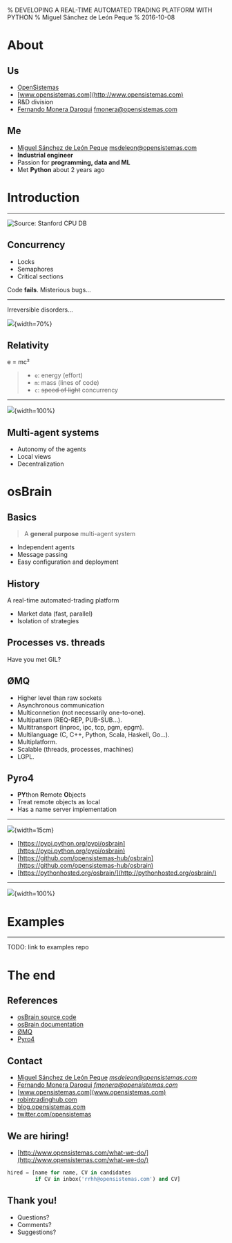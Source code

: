 % DEVELOPING A REAL-TIME AUTOMATED TRADING PLATFORM WITH PYTHON
% Miguel Sánchez de León Peque
% 2016-10-08

# About

## Us

- [OpenSistemas](http://www.opensistemas.com)
- [www.opensistemas.com](http://www.opensistemas.com)
- R&D division
- [Fernando Monera Daroqui](https://www.linkedin.com/in/monera)
  fmonera@opensistemas.com

## Me

- [Miguel Sánchez de León Peque](https://www.linkedin.com/in/peque)
  msdeleon@opensistemas.com
- **Industrial engineer**
- Passion for **programming, data and ML**
- Met **Python** about 2 years ago

# Introduction

----

![Source: [Stanford CPU DB](http://cpudb.stanford.edu/)](./figures/clock_freq.png)

## Concurrency

- Locks
- Semaphores
- Critical sections

Code **fails**. Misterious bugs...

---

Irreversible disorders...

![](./figures/developers.gif){width=70%}

## Relativity

e = mc²

>- `e`: energy (effort)
>- `m`: mass (lines of code)
>- `c`: ~~speed of light~~ concurrency

----

![](./figures/scared.gif){width=100%}

## Multi-agent systems

- Autonomy of the agents
- Local views
- Decentralization

# osBrain

## Basics

> A **general purpose** multi-agent system

- Independent agents
- Message passing
- Easy configuration and deployment

## History

A real-time automated-trading platform

- Market data (fast, parallel)
- Isolation of strategies

## Processes vs. threads

Have you met GIL?

## ØMQ

- Higher level than raw sockets
- Asynchronous communication
- Multiconnetion (not necessarily one-to-one).
- Multipattern (REQ-REP, PUB-SUB...).
- Multitransport (inproc, ipc, tcp, pgm, epgm).
- Multilanguage (C, C++, Python, Scala, Haskell, Go...).
- Multiplatform.
- Scalable (threads, processes, machines)
- LGPL.

## Pyro4

- **PY**thon **R**emote **O**bjects
- Treat remote objects as local
- Has a name server implementation

----

![](./figures/osbrain-logo-name.svg){width=15cm}

- [https://pypi.python.org/pypi/osbrain](https://pypi.python.org/pypi/osbrain)
- [https://github.com/opensistemas-hub/osbrain](https://github.com/opensistemas-hub/osbrain)
- [https://pythonhosted.org/osbrain/](http://pythonhosted.org/osbrain/)

---

![](./figures/drink.gif){width=100%}

# Examples

---

TODO: link to examples repo

# The end

## References

- [osBrain source code](https://github.com/opensistemas-hub/osbrain)
- [osBrain documentation](http://pythonhosted.org/osbrain/)
- [ØMQ](http://zguide.zeromq.org/)
- [Pyro4](https://pythonhosted.org/Pyro4/)


## Contact

- [Miguel Sánchez de León Peque](https://www.linkedin.com/in/peque)
  *msdeleon@opensistemas.com*
- [Fernando Monera Daroqui](https://www.linkedin.com/in/monera)
*fmonera@opensistemas.com*
- [www.opensistemas.com](www.opensistemas.com)
- [robintradinghub.com](http://robintradinghub.com/)
- [blog.opensistemas.com](http://blog.opensistemas.com/)
- [twitter.com/opensistemas](https://twitter.com/opensistemas)

## We are hiring!

- [http://www.opensistemas.com/what-we-do/](http://www.opensistemas.com/what-we-do/)

```python
hired = [name for name, CV in candidates
         if CV in inbox('rrhh@opensistemas.com') and CV]
```

## Thank you!

- Questions?
- Comments?
- Suggestions?
